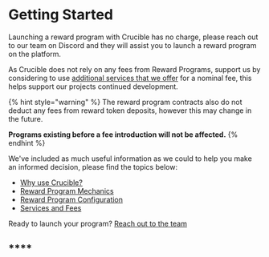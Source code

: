 # Getting Started

Launching a reward program with Crucible has no charge, please reach out to our team on Discord and they will assist you to launch a reward program on the platform.

As Crucible does not rely on any fees from Reward Programs, support us by considering to use [additional services that we offer](services-and-fees.md) for a nominal fee, this helps support our projects continued development.

{% hint style="warning" %}
The reward program contracts also do not deduct any fees from reward token deposits, however this may change in the future.&#x20;

**Programs existing before a fee introduction will not be affected.**
{% endhint %}

We've included as much useful information as we could to help you make an informed decision, please find the topics below:

* [Why use Crucible?](why-should-i-consider-crucible.md)
* [Reward Program Mechanics](reward-program-contracts.md)
* [Reward Program Configuration](reward-program-configuration.md)
* [Services and Fees](services-and-fees.md)

Ready to launch your program? [Reach out to the team](contacting-the-team.md)

## ****
